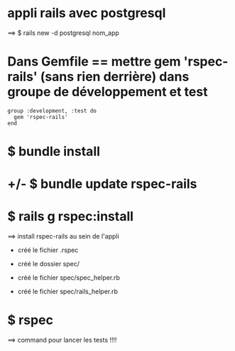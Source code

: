 
# appli rails avec postgresql

==> $ rails new -d postgresql nom_app

# Dans Gemfile == mettre gem 'rspec-rails' (sans rien derrière) dans groupe de développement et test

	group :development, :test do
	  gem 'rspec-rails'
	end

# $ bundle install

# +/- $ bundle update rspec-rails

# $ rails g rspec:install

==> install rspec-rails au sein de l'appli

- créé le fichier .rspec

- créé le dossier spec/

- créé le fichier spec/spec_helper.rb

- créé le fichier spec/rails_helper.rb


# $ rspec

==> command pour lancer les tests !!!!

